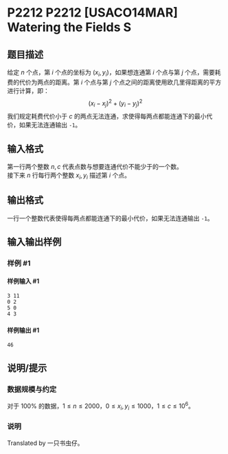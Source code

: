 # P2212 P2212 [USACO14MAR] Watering the Fields S

## 题目描述

给定 $n$ 个点，第 $i$ 个点的坐标为 $(x_i,y_i)$，如果想连通第 $i$ 个点与第 $j$ 个点，需要耗费的代价为两点的距离。第 $i$ 个点与第 $j$ 个点之间的距离使用欧几里得距离的平方进行计算，即：
$$(x_i-x_j)^2+(y_i-y_j)^2$$
我们规定耗费代价小于 $c$ 的两点无法连通，求使得每两点都能连通下的最小代价，如果无法连通输出 `-1`。

## 输入格式

第一行两个整数 $n,c$ 代表点数与想要连通代价不能少于的一个数。   
接下来 $n$ 行每行两个整数 $x_i,y_i$ 描述第 $i$ 个点。

## 输出格式

一行一个整数代表使得每两点都能连通下的最小代价，如果无法连通输出 `-1`。

## 输入输出样例

### 样例 #1

#### 样例输入 #1

```
3 11
0 2
5 0
4 3
```

#### 样例输出 #1

```
46
```

## 说明/提示

### 数据规模与约定

对于 $100\%$ 的数据，$1 \le n \le 2000$，$0 \le x_i,y_i \le 1000$，$1 \le c \le 10^6$。

### 说明

Translated by 一只书虫仔。

